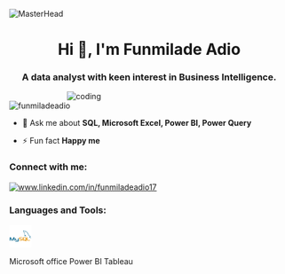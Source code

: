 ![MasterHead](https://successive.cloud/wp-content/webp-express/webp-images/doc-root/wp-content/uploads/2022/04/Data-Analytics-Benefits-768x403.png.webp)
<h1 align="center">Hi 👋, I'm Funmilade Adio</h1>
<h3 align="center">A data analyst with keen interest in Business Intelligence.</h3>
<img align="right" alt="coding" width="400" src="https://www.netcov.com/wp-content/pubfiles/2020/10/shutterstock_277915391.jpg">

<p align="left"> <img src="https://komarev.com/ghpvc/?username=funmiladeadio&label=Profile%20views&color=0e75b6&style=flat" alt="funmiladeadio" /> </p>

- 💬 Ask me about **SQL, Microsoft Excel, Power BI, Power Query**

- ⚡ Fun fact **Happy me**

<h3 align="left">Connect with me:</h3>
<p align="left">
<a href="https://linkedin.com/in/funmiladeadio17" target="blank"><img align="center" src="https://raw.githubusercontent.com/rahuldkjain/github-profile-readme-generator/master/src/images/icons/Social/linked-in-alt.svg" alt="www.linkedin.com/in/funmiladeadio17" height="30" width="40" /></a>
</p>

<h3 align="left">Languages and Tools:</h3>
<p align="left"> <a href="https://www.mysql.com/" target="_blank" rel="noreferrer"> <img src="https://raw.githubusercontent.com/devicons/devicon/master/icons/mysql/mysql-original-wordmark.svg" alt="mysql" width="40" height="40"/> </a> </p>
Microsoft office 
Power BI 
Tableau 
